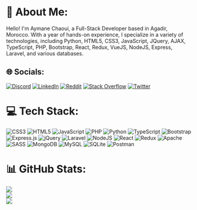 # 💫 About Me:

Hello! I'm Aymane Chaoui, a Full-Stack Developer based in Agadir, Morocco. With a year of hands-on experience, I specialize in a variety of technologies, including Python, HTML5, CSS3, JavaScript, JQuery, AJAX, TypeScript, PHP, Bootstrap, React, Redux, VueJS, NodeJS, Express, Laravel, and various databases.

## 🌐 Socials:

[![Discord](https://img.shields.io/badge/Discord-%237289DA.svg?logo=discord&logoColor=white)](https://discord.gg/CodeNeyam#2450) [![LinkedIn](https://img.shields.io/badge/LinkedIn-%230077B5.svg?logo=linkedin&logoColor=white)](https://www.linkedin.com/in/aymane-chaoui-966a35233/) [![Reddit](https://img.shields.io/badge/Reddit-%23FF4500.svg?logo=Reddit&logoColor=white)](https://www.reddit.com/user/CodeNeyam) [![Stack Overflow](https://img.shields.io/badge/-Stackoverflow-FE7A16?logo=stack-overflow&logoColor=white)](https://stackoverflow.com/users/18945229) [![Twitter](https://img.shields.io/badge/Twitter-%231DA1F2.svg?logo=Twitter&logoColor=white)](https://twitter.com/Ash_y6)

# 💻 Tech Stack:

![CSS3](https://img.shields.io/badge/css3-%231572B6.svg?style=for-the-badge&logo=css3&logoColor=white) ![HTML5](https://img.shields.io/badge/html5-%23E34F26.svg?style=for-the-badge&logo=html5&logoColor=white) ![JavaScript](https://img.shields.io/badge/javascript-%23323330.svg?style=for-the-badge&logo=javascript&logoColor=%23F7DF1E) ![PHP](https://img.shields.io/badge/php-%23777BB4.svg?style=for-the-badge&logo=php&logoColor=white) ![Python](https://img.shields.io/badge/python-3670A0?style=for-the-badge&logo=python&logoColor=ffdd54) ![TypeScript](https://img.shields.io/badge/typescript-%23007ACC.svg?style=for-the-badge&logo=typescript&logoColor=white) ![Bootstrap](https://img.shields.io/badge/bootstrap-%23563D7C.svg?style=for-the-badge&logo=bootstrap&logoColor=white) ![Express.js](https://img.shields.io/badge/express.js-%23404d59.svg?style=for-the-badge&logo=express&logoColor=%2361DAFB) ![jQuery](https://img.shields.io/badge/jquery-%230769AD.svg?style=for-the-badge&logo=jquery&logoColor=white) ![Laravel](https://img.shields.io/badge/laravel-%23FF2D20.svg?style=for-the-badge&logo=laravel&logoColor=white) ![NodeJS](https://img.shields.io/badge/node.js-6DA55F?style=for-the-badge&logo=node.js&logoColor=white) ![React](https://img.shields.io/badge/react-%2320232a.svg?style=for-the-badge&logo=react&logoColor=%2361DAFB) ![Redux](https://img.shields.io/badge/redux-%23593d88.svg?style=for-the-badge&logo=redux&logoColor=white) ![Apache](https://img.shields.io/badge/apache-%23D42029.svg?style=for-the-badge&logo=apache&logoColor=white) ![SASS](https://img.shields.io/badge/SASS-hotpink.svg?style=for-the-badge&logo=SASS&logoColor=white) ![MongoDB](https://img.shields.io/badge/MongoDB-%234ea94b.svg?style=for-the-badge&logo=mongodb&logoColor=white) ![MySQL](https://img.shields.io/badge/mysql-%2300f.svg?style=for-the-badge&logo=mysql&logoColor=white) ![SQLite](https://img.shields.io/badge/sqlite-%2307405e.svg?style=for-the-badge&logo=sqlite&logoColor=white) ![Postman](https://img.shields.io/badge/Postman-FF6C37?style=for-the-badge&logo=postman&logoColor=white)

# 📊 GitHub Stats:

![](https://github-readme-stats.vercel.app/api?username=CodeNeyam&theme=dracula&hide_border=false&include_all_commits=false&count_private=false)<br/>
![](https://github-readme-streak-stats.herokuapp.com/?user=CodeNeyam&theme=dracula&hide_border=false)<br/>
![](https://github-readme-stats.vercel.app/api/top-langs/?username=CodeNeyam&theme=dracula&hide_border=false&include_all_commits=false&count_private=false&layout=compact)

